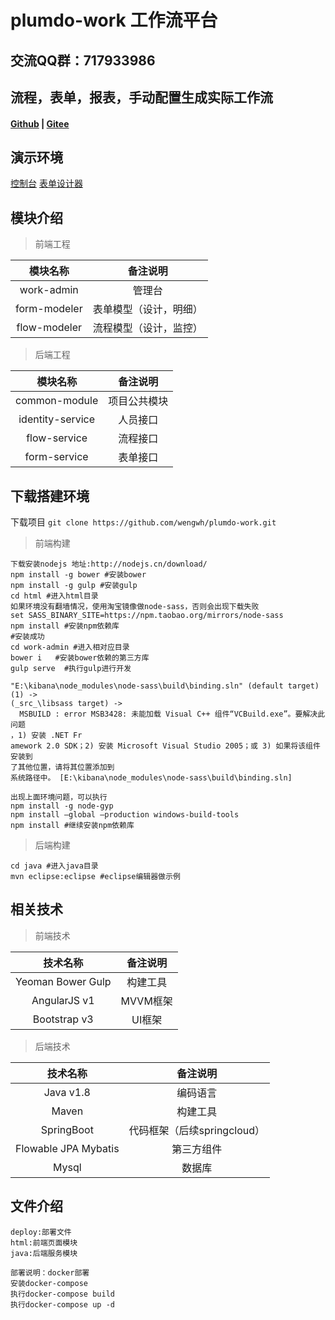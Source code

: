 # plumdo-work 工作流平台

## 交流QQ群：717933986

## 流程，表单，报表，手动配置生成实际工作流

#### [Github](https://github.com/wengwh/plumdo-work) | [Gitee](https://gitee.com/wengwh/plumdo-work)


## 演示环境
[控制台](http://work.plumdo.com) 
[表单设计器](https://wengwh.github.io/plumdo-work)


## 模块介绍
>  前端工程

| 模块名称      |          备注说明           |
| :---------:   | :-------------------------: |
| work-admin    |          管理台        |
| form-modeler  | 表单模型（设计，明细） |
| flow-modeler  | 流程模型（设计，监控） |

>  后端工程

| 模块名称          |          备注说明           |
| :-------------:   |   :-----------------------: |
| common-module     | 项目公共模块  |
| identity-service  | 人员接口      |
| flow-service      | 流程接口      |
| form-service      | 表单接口      |


## 下载搭建环境
下载项目 `git clone https://github.com/wengwh/plumdo-work.git`

> 前端构建




```
下载安装nodejs 地址:http://nodejs.cn/download/
npm install -g bower #安装bower
npm install -g gulp #安装gulp 
cd html #进入html目录
如果环境没有翻墙情况，使用淘宝镜像做node-sass，否则会出现下载失败
set SASS_BINARY_SITE=https://npm.taobao.org/mirrors/node-sass
npm install #安装npm依赖库
#安装成功
cd work-admin #进入相对应目录
bower i   #安装bower依赖的第三方库
gulp serve  #执行gulp进行开发
```

```
"E:\kibana\node_modules\node-sass\build\binding.sln" (default target) (1) ->
(_src_\libsass target) ->
  MSBUILD : error MSB3428: 未能加载 Visual C++ 组件“VCBuild.exe”。要解决此问题
，1) 安装 .NET Fr
amework 2.0 SDK；2) 安装 Microsoft Visual Studio 2005；或 3) 如果将该组件安装到
了其他位置，请将其位置添加到
系统路径中。 [E:\kibana\node_modules\node-sass\build\binding.sln]

出现上面环境问题，可以执行
npm install -g node-gyp 
npm install –global –production windows-build-tools
npm install #继续安装npm依赖库
```


> 后端构建

```
cd java #进入java目录
mvn eclipse:eclipse #eclipse编辑器做示例
```



## 相关技术

>  前端技术
 
| 技术名称           |          备注说明           |
| :-------------:    |    :----------------------: |
| Yeoman Bower Gulp  |          构建工具           |
| AngularJS v1       |          MVVM框架           |
| Bootstrap v3       |          UI框架             |

>  后端技术

| 技术名称              |          备注说明         |
| :----------------:    |   :---------------------: |
| Java v1.8             |         编码语言          |
| Maven                 |         构建工具          |
| SpringBoot            |代码框架（后续springcloud）|
| Flowable JPA Mybatis  |         第三方组件        |
| Mysql                 |          数据库           |


## 文件介绍
```
deploy:部署文件
html:前端页面模块
java:后端服务模块

部署说明：docker部署
安装docker-compose
执行docker-compose build
执行docker-compose up -d
```